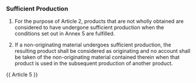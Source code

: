 ### Sufficient Production

1. For the purpose of Article 2, products that are not wholly obtained are considered to have undergone sufficient production when the conditions set out in Annex 5 are fulfilled.

2. If a non-originating material undergoes sufficient production, the resulting product shall be considered as originating and no account shall be taken of the non-originating material contained therein when that product is used in the subsequent production of another product.

{{ Article 5 }}
